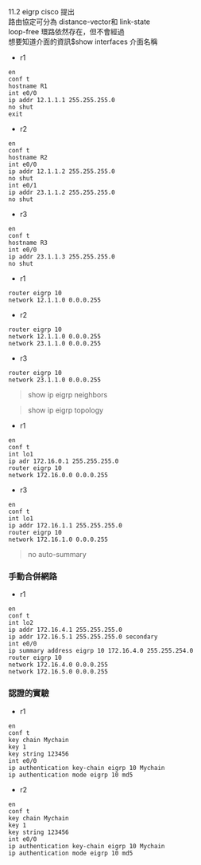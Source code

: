 11.2
eigrp cisco 提出  
路由協定可分為 distance-vector和 link-state  
loop-free 環路依然存在，但不會經過  
想要知道介面的資訊$show interfaces 介面名稱

* r1
```
en 
conf t
hostname R1
int e0/0
ip addr 12.1.1.1 255.255.255.0
no shut
exit
```
* r2
```
en
conf t
hostname R2
int e0/0
ip addr 12.1.1.2 255.255.255.0
no shut
int e0/1
ip addr 23.1.1.2 255.255.255.0
no shut
```
* r3
```
en 
conf t
hostname R3
int e0/0
ip addr 23.1.1.3 255.255.255.0
no shut
```
* r1
```
router eigrp 10
network 12.1.1.0 0.0.0.255
```
* r2
```
router eigrp 10
network 12.1.1.0 0.0.0.255
network 23.1.1.0 0.0.0.255
```
* r3
```
router eigrp 10
network 23.1.1.0 0.0.0.255
```
> show ip eigrp neighbors

> show ip eigrp topology

* r1
 ```
 en
 conf t
 int lo1
 ip adr 172.16.0.1 255.255.255.0
 router eigrp 10
 network 172.16.0.0 0.0.0.255
 ```
 * r3
 ```
 en
 conf t
 int lo1
 ip addr 172.16.1.1 255.255.255.0
 router eigrp 10
 network 172.16.1.0 0.0.0.255
 ```
 > no auto-summary

 ### 手動合併網路
 * r1
 ```
 en
 conf t
 int lo2
 ip addr 172.16.4.1 255.255.255.0
 ip addr 172.16.5.1 255.255.255.0 secondary
 int e0/0
 ip summary address eigrp 10 172.16.4.0 255.255.254.0
 router eigrp 10
 network 172.16.4.0 0.0.0.255
 network 172.16.5.0 0.0.0.255
 ```
 ### 認證的實驗
 * r1
 ```
 en
 conf t
 key chain Mychain
 key 1
 key string 123456
 int e0/0
 ip authentication key-chain eigrp 10 Mychain
 ip authentication mode eigrp 10 md5
 ```
 * r2
 ```
 en
 conf t
 key chain Mychain
 key 1
 key string 123456
 int e0/0
 ip authentication key-chain eigrp 10 Mychain
 ip authentication mode eigrp 10 md5
 ```
 